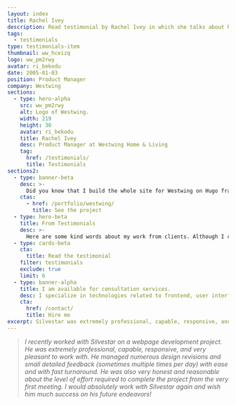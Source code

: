 ```yaml
---
layout: index
title: Rachel Ivey
description: Read testimonial by Rachel Ivey in which she talks about her positive experience in working with Silvestar Bistrović.
tags:
  - testimonials
type: testimonials-item
thumbnail: ww_hceizq
logo: ww_pm2rwy
avatar: ri_bekodu
date: 2005-01-03
position: Product Manager
company: Westwing
sections:
  - type: hero-alpha
    src: ww_pm2rwy
    alt: Logo of Westwing.
    width: 219
    height: 30
    avatar: ri_bekodu
    title: Rachel Ivey
    desc: Product Manager at Westwing Home & Living
    tag:
      href: /testimonials/
      title: Testimonials
sections2:
  - type: banner-beta
    desc: >-
      Did you know that I build the whole site for Westwing on Hugo framework?
    ctas:
      - href: /portfolio/westwing/
        title: See the project
  - type: hero-beta
    title: From Testimonials
    desc: >-
      Here are some kind words about my work from clients. Although I collaborated with clients from more than 10 countries, most of them come from **The United States**.
  - type: cards-beta
    cta:
      title: Read the testimonial
    filter: testimonials
    exclude: true
    limit: 6
  - type: banner-alpha
    title: I am available for consultation services.
    desc: I specialize in technologies related to frontend, user interface, and website development.
    cta:
      href: /contact/
      title: Hire me
excerpt: Silvestar was extremely professional, capable, responsive, and very pleasant to work with...
---
```


> _I recently worked with Silvestar on a webpage development project. He was extremely professional, capable, responsive, and very pleasant to work with. He managed numerous design revisions and small detailed feedback (sometimes multiple times per day) with ease and with fast turnaround. He was also very honest and reasonable about the level of effort required to complete the project from the very first meeting. I would absolutely work with Silvestar again and wish him much success on his future endeavors!_
